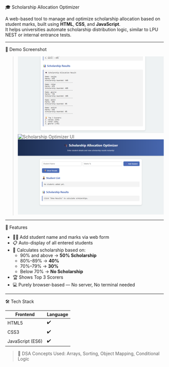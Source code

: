🎓 Scholarship Allocation Optimizer

A web-based tool to manage and optimize scholarship allocation based on student marks, built using **HTML**, **CSS**, and **JavaScript**.  
It helps universities automate scholarship distribution logic, similar to LPU NEST or internal entrance tests.

---

📸 Demo Screenshot

> ![Scholarship Optimizer UI](Screenshot1.png)
> ![Scholarship Optimizer UI](Screenshot2png)
 > ![Scholarship Optimizer UI](Screenshot3.png)
---

📌 Features

- 🧑‍🎓 Add student name and marks via web form  
- 📋 Auto-display of all entered students  
- 🧠 Calculates scholarship based on:
  - 90% and above → **50% Scholarship**
  - 80%–89% → **40%**
  - 70%–79% → **30%**
  - Below 70% → **No Scholarship**
- 🏆 Shows Top 3 Scorers  
- 💻 Purely browser-based — No server, No terminal needed

---

 🛠 Tech Stack

| Frontend  | Language |
|-----------|----------|
| HTML5     | ✔️        |
| CSS3      | ✔️        |
| JavaScript (ES6) | ✔️  |

> 🧠 DSA Concepts Used: Arrays, Sorting, Object Mapping, Conditional Logic

